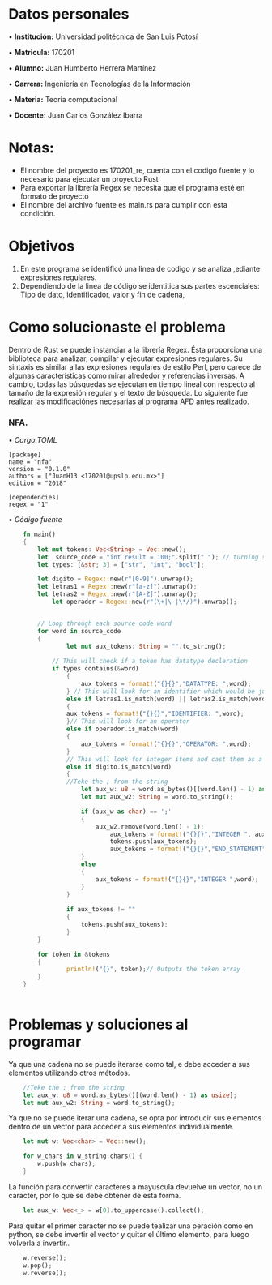 # Datos personales

•	**Institución:** Universidad politécnica de San Luis Potosí

•	**Matricula:** 170201

•	**Alumno:** Juan Humberto Herrera Martínez

•	**Carrera:** Ingeniería en Tecnologías de la Información

•	**Materia:** Teoría computacional

•	**Docente:** Juan Carlos González Ibarra 

# Notas:

   - El nombre del proyecto es 170201_re, cuenta con el codigo fuente y lo necesario para ejecutar un proyecto Rust
   - Para exportar la librería Regex se necesita que el programa esté en formato de proyecto
   - El nombre del archivo fuente es main.rs para cumplir con esta condición. 

# Objetivos 
1.	En este programa se identificó una linea de codigo y se analiza ,ediante expresiones regulares.
2.	Dependiendo de la linea de código se identitica sus partes escenciales: Tipo de dato, identificador, valor y fin de cadena,


# Como solucionaste el problema
Dentro de Rust se puede instanciar a la librería Regex. Ésta proporciona una biblioteca para analizar, compilar y ejecutar expresiones regulares. Su sintaxis es similar a las expresiones regulares de estilo Perl, pero carece de algunas características como mirar alrededor y referencias inversas. A cambio, todas las búsquedas se ejecutan en tiempo lineal con respecto al tamaño de la expresión regular y el texto de búsqueda.
Lo siguiente fue realizar las modificaciónes necesarias al programa AFD antes realizado.


### NFA.

•	*Cargo.TOML*

	[package]
	name = "nfa"
	version = "0.1.0"
	authors = ["JuanH13 <170201@upslp.edu.mx>"]
	edition = "2018"

	[dependencies]
	regex = "1"


•	*Código fuente*

```Rust
	fn main()
	{
		let mut tokens: Vec<String> = Vec::new();                               // for string tokens
		let  source_code = "int result = 100;".split(" "); // turning source code into list of words
		let types: [&str; 3] = ["str", "int", "bool"];

		let digito = Regex::new(r"[0-9]").unwrap();
		let letras1 = Regex::new(r"[a-z]").unwrap();
		let letras2 = Regex::new(r"[A-Z]").unwrap();
    		let operador = Regex::new(r"(\+|\-|\*/)").unwrap();


		// Loop through each source code word
		for word in source_code
		{
	    		let mut aux_tokens: String = "".to_string();
	
			// This will check if a token has datatype decleration
		 	if types.contains(&word)
	    		{
	    			aux_tokens = format!("{}{}","DATATYPE: ",word);
	    		} // This will look for an identifier which would be just a word
	    		else if letras1.is_match(word) || letras2.is_match(word)
	    		{
				aux_tokens = format!("{}{}","IDENTIFIER: ",word);
	    		}// This will look for an operator
	    		else if operador.is_match(word) 
	    		{
	    			aux_tokens = format!("{}{}","OPERATOR: ",word);
	    		}
	    		// This will look for integer items and cast them as a number
	    		else if digito.is_match(word)
	    		{
				//Teke the ; from the string
	    			let aux_w: u8 = word.as_bytes()[(word.len() - 1) as usize];
	    			let mut aux_w2: String = word.to_string();

	    			if (aux_w as char) == ';'
	    			{
	    				aux_w2.remove(word.len() - 1);
	            			aux_tokens = format!("{}{}","INTEGER ", aux_w2);
	            			tokens.push(aux_tokens);
	            			aux_tokens = format!("{}{}","END_STATEMENT",";");
	        		}
			        else
	        		{
			        	aux_tokens = format!("{}{}","INTEGER ",word);
	        		}
	    		}
			
	    		if aux_tokens != ""
	    		{
			    	tokens.push(aux_tokens);
	    		}
		}

		for token in &tokens
		{
		    	println!("{}", token);// Outputs the token array
		}
	}	
	

```


# Problemas y soluciones al programar 

Ya que una cadena no se puede iterarse como tal, e debe acceder a sus elementos utilizando otros métodos.

```Rust
	//Teke the ; from the string
	let aux_w: u8 = word.as_bytes()[(word.len() - 1) as usize];
	let mut aux_w2: String = word.to_string();

```

Ya que no se puede iterar una cadena, se opta por introducir sus elementos dentro de un vector para acceder a sus elementos individualmente.

```Rust
	let mut w: Vec<char> = Vec::new();

	for w_chars in w_string.chars() {
		w.push(w_chars);
	}
```

La función para convertir caracteres a mayuscula devuelve un vector, no un caracter, por lo que se debe obtener de esta forma.

```Rust
	let aux_w: Vec<_> = w[0].to_uppercase().collect();
```

Para quitar el primer caracter no se puede tealizar una peración como en python, se debe invertir el vector y quitar el último elemento, para luego volverla a invertir..

```Rust
	w.reverse();
	w.pop();
	w.reverse(); 
```

	